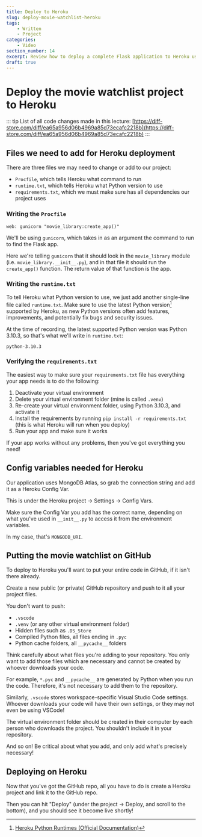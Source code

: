 ```yaml
---
title: Deploy to Heroku
slug: deploy-movie-watchlist-heroku
tags:
    - Written
    - Project
categories:
    - Video
section_number: 14
excerpt: Review how to deploy a complete Flask application to Heroku using GitHub and MongoDB Atlas.
draft: true
---
```




# Deploy the movie watchlist project to Heroku

::: tip
List of all code changes made in this lecture: [https://diff-store.com/diff/ea65a956d06b4969a85d73ecafc2218b](https://diff-store.com/diff/ea65a956d06b4969a85d73ecafc2218b)
:::

## Files we need to add for Heroku deployment

There are three files we may need to change or add to our project:

- `Procfile`, which tells Heroku what command to run
- `runtime.txt`, which tells Heroku what Python version to use
- `requirements.txt`, which we must make sure has all dependencies our project uses

### Writing the `Procfile`

```
web: gunicorn "movie_library:create_app()"
```

We'll be using `gunicorn`, which takes in as an argument the command to run to find the Flask app.

Here we're telling `gunicorn` that it should look in the `movie_library` module (i.e. `movie_library.__init__.py`), and in that file it should run the `create_app()` function. The return value of that function is the app.

### Writing the `runtime.txt`

To tell Heroku what Python version to use, we just add another single-line file called `runtime.txt`. Make sure to use the latest Python version[^supported_python_runtimes] supported by Heroku, as new Python versions often add features, improvements, and potentially fix bugs and security issues.

At the time of recording, the latest supported Python version was Python 3.10.3, so that's what we'll write in `runtime.txt`:

```
python-3.10.3
```

### Verifying the `requirements.txt`

The easiest way to make sure your `requirements.txt` file has everything your app needs is to do the following:

1. Deactivate your virtual environment
2. Delete your virtual environment folder (mine is called `.venv`)
3. Re-create your virtual environment folder, using Python 3.10.3, and activate it
4. Install the requirements by running `pip install -r requirements.txt` (this is what Heroku will run when you deploy)
5. Run your app and make sure it works

If your app works without any problems, then you've got everything you need!

## Config variables needed for Heroku

Our application uses MongoDB Atlas, so grab the connection string and add it as a Heroku Config Var.

This is under the Heroku project -> Settings -> Config Vars.

Make sure the Config Var you add has the correct name, depending on what you've used in `__init__.py` to access it from the environment variables.

In my case, that's `MONGODB_URI`.

## Putting the movie watchlist on GitHub

To deploy to Heroku you'll want to put your entire code in GitHub, if it isn't there already.

Create a new public (or private) GitHub repository and push to it all your project files.

You don't want to push:

- `.vscode`
- `.venv` (or any other virtual environment folder)
- Hidden files such as `.DS_Store`
- Compiled Python files, all files ending in `.pyc`
- Python cache folders, all `__pycache__` folders

Think carefully about what files you're adding to your repository. You only want to add those files which are necessary and cannot be created by whoever downloads your code.

For example, `*.pyc` and `__pycache__` are generated by Python when you run the code. Therefore, it's not necessary to add them to the repository.

Similarly, `.vscode` stores workspace-specific Visual Studio Code settings. Whoever downloads your code will have their own settings, or they may not even be using VSCode!

The virtual environment folder should be created in their computer by each person who downloads the project. You shouldn't include it in your repository.

And so on! Be critical about what you add, and only add what's precisely necessary!

## Deploying on Heroku

Now that you've got the GitHub repo, all you have to do is create a Heroku project and link it to the GitHub repo.

Then you can hit "Deploy" (under the project -> Deploy, and scroll to the bottom), and you should see it become live shortly!

[^supported_python_runtimes]: [Heroku Python Runtimes (Official Documentation)](https://devcenter.heroku.com/articles/python-support#supported-runtimes)